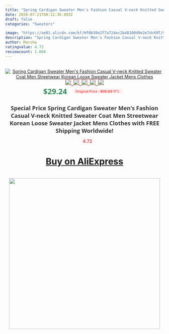 ```yaml
---
title: "Spring Cardigan Sweater Men's Fashion Casual V-neck Knitted Sweater Coat Men Streetwear Korean Loose Sweater Jacket Mens Clothes"
date: 2020-07-21T08:12:36.892Z
draft: false
categories: "Sweaters"

image: "https://ae01.alicdn.com/kf/Hf0b38e2f7a724ec2b48100d9e2e7dc69T/Spring-Cardigan-Sweater-Men-s-Fashion-Casual-V-neck-Knitted-Sweater-Coat-Men-Streetwear-Korean-Loose.jpg"
description: "Spring Cardigan Sweater Men's Fashion Casual V-neck Knitted Sweater Coat Men Streetwear Korean Loose Sweater Jacket Mens Clothes"
author: Marsha
ratingvalue: 4.72
reviewcount: 1.666
---
```

<br>
<div style="text-align: center;">
<a href="https://s.click.aliexpress.com/e/_AXPcr7" target="_blank" rel="nofollow noopener noreferrer"><img alt="Spring Cardigan Sweater Men's Fashion Casual V-neck Knitted Sweater Coat Men Streetwear Korean Loose Sweater Jacket Mens Clothes" class="magnifier-image" src="https://ae01.alicdn.com/kf/Hf0b38e2f7a724ec2b48100d9e2e7dc69T/Spring-Cardigan-Sweater-Men-s-Fashion-Casual-V-neck-Knitted-Sweater-Coat-Men-Streetwear-Korean-Loose.jpg_640x640.jpg">
<br>
<img style="border:1px solid salmon" src="https://ae01.alicdn.com/kf/Hf0b38e2f7a724ec2b48100d9e2e7dc69T/Spring-Cardigan-Sweater-Men-s-Fashion-Casual-V-neck-Knitted-Sweater-Coat-Men-Streetwear-Korean-Loose.jpg_120x120.jpg">&nbsp;&nbsp;<img style="border:1px solid salmon" src="https://ae01.alicdn.com/kf/Hb066c1a1b1564b20a57a3346838b818cp/Spring-Cardigan-Sweater-Men-s-Fashion-Casual-V-neck-Knitted-Sweater-Coat-Men-Streetwear-Korean-Loose.jpg_120x120.jpg">&nbsp;&nbsp;<img style="border:1px solid salmon" src="https://ae01.alicdn.com/kf/H1c04cfc6ce224f68afa191ed36eb3d3ff/Spring-Cardigan-Sweater-Men-s-Fashion-Casual-V-neck-Knitted-Sweater-Coat-Men-Streetwear-Korean-Loose.jpg_120x120.jpg">&nbsp;&nbsp;<img style="border:1px solid salmon" src="https://ae01.alicdn.com/kf/Hf125a353b972443e824103e0c5161690c/Spring-Cardigan-Sweater-Men-s-Fashion-Casual-V-neck-Knitted-Sweater-Coat-Men-Streetwear-Korean-Loose.jpg_120x120.jpg">&nbsp;&nbsp;<img style="border:1px solid salmon" src="https://ae01.alicdn.com/kf/H1e4e955df28349c98329f517d474dacfY/Spring-Cardigan-Sweater-Men-s-Fashion-Casual-V-neck-Knitted-Sweater-Coat-Men-Streetwear-Korean-Loose.jpg_120x120.jpg"></a></div><br0>
<div style="text-align: center;"><span style="background-color: white; border: 0px; box-sizing: border-box; color: seagreen; display: inline-block; font-family: &quot;open sans&quot; , &quot;arial&quot; , &quot;helvetica&quot; , sans-serif , &quot;heiti&quot;; font-size: 24px; font-stretch: inherit; font-weight: 700; line-height: inherit; margin: 0px 10px 0px 0px; padding: 0px; vertical-align: middle;">$29.24 </span>
<span style="background: rgb(255 , 241 , 241); border-radius: 3px; border: 0px; box-sizing: border-box; color: #ff4747; display: inline-block; font-family: inherit; font-size: 12px; font-stretch: inherit; font-style: inherit; font-variant: inherit; font-weight: 600; line-height: inherit; margin: 0px; padding: 2px 5px; transform: scale(0.9); vertical-align: middle;">Original Price : <b style="text-decoration: line-through;">$35.23 </b> 17%&nbsp;&nbsp;</span></div>
<h1 style="color: #333333; display: inline-block; font-family: &quot;open sans&quot; , &quot;arial&quot; , &quot;helvetica&quot; , sans-serif , &quot;heiti&quot;; font-size: 18px; font-stretch: inherit; font-weight: 700; text-align: center;">Special Price Spring Cardigan Sweater Men's Fashion Casual V-neck Knitted Sweater Coat Men Streetwear Korean Loose Sweater Jacket Mens Clothes with FREE Shipping Worldwide!</h1>
<div style="color: #ff4747; text-align: center;">
<img src="https://4.bp.blogspot.com/-M0ZcTcb-5uY/XleCXlxnR4I/AAAAAAAAAEc/OrjgMkXV1oMQFaCRZj5HQwOCBcu3w1FegCPcBGAYYCw/s1600/star.png" style="height: 15px;">&nbsp;<b>4.72</b></div>
<div class="button_cont" align="center"><a class="buynow_a" href="https://s.click.aliexpress.com/e/_AXPcr7" target="_blank" rel="nofollow noopener noreferrer"><H1>Buy on AliExpress</H1></a></div><br>
<div class="separator" style="clear: both; text-align: center;">
<img src="https://lh3.googleusercontent.com/-pTy5HemUv9M/XlePHvY0dAI/AAAAAAAAAE4/0nX5iRUoIWY8eMW9Dpxeirr157OZliDIgCLcBGAsYHQ/s1600/badge.gif" width="480">
</div>
